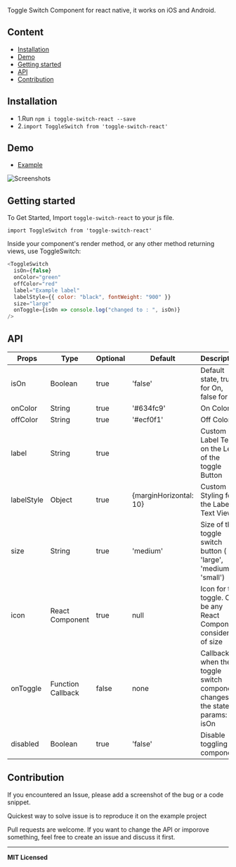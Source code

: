 Toggle Switch Component for react native, it works on iOS and Android.

## Content

- [Installation](#installation)
- [Demo](#demo)
- [Getting started](#getting-started)
- [API](#api)
- [Contribution](#contribution)

## Installation

- 1.Run `npm i toggle-switch-react --save`
- 2.`import ToggleSwitch from 'toggle-switch-react'`

## Demo

- [Example](https://github.com/aminebenkeroum/toggle-switch-react/tree/master/example)

![Screenshots](https://user-images.githubusercontent.com/6145715/62531210-4961a880-b842-11e9-918e-296cc0fd1666.gif)

## Getting started

To Get Started, Import `toggle-switch-react` to your js file.

`import ToggleSwitch from 'toggle-switch-react'`

Inside your component's render method, or any other method returning views, use ToggleSwitch:

```javascript
<ToggleSwitch
  isOn={false}
  onColor="green"
  offColor="red"
  label="Example label"
  labelStyle={{ color: "black", fontWeight: "900" }}
  size="large"
  onToggle={isOn => console.log("changed to : ", isOn)}
/>
```

## API

| Props      | Type              | Optional | Default                | Description                                                               |
| ---------- | ----------------- | -------- | ---------------------- | ------------------------------------------------------------------------- |
| isOn       | Boolean           | true     | 'false'                | Default state, true for On, false for off                                 |
| onColor    | String            | true     | '#634fc9'              | On Color                                                                  |
| offColor   | String            | true     | '#ecf0f1'              | Off Color                                                                 |
| label      | String            | true     |                        | Custom Label Text on the Left of the toggle Button                        |
| labelStyle | Object            | true     | {marginHorizontal: 10} | Custom Styling for the Label Text View                                    |
| size       | String            | true     | 'medium'               | Size of the toggle switch button ( 'large', 'medium', 'small')            |
| icon       | React Component   | true     | null                   | Icon for the toggle. Can be any React Component considerate of size       |
| onToggle   | Function Callback | false    | none                   | Callback when the toggle switch component changes the state, params: isOn |
| disabled   | Boolean           | true     | 'false'                | Disable toggling the component                                            |

## Contribution

If you encountered an Issue, please add a screenshot of the bug or a code snippet.

Quickest way to solve issue is to reproduce it on the example project

Pull requests are welcome. If you want to change the API or imporove something, feel free to create an issue and discuss it first.

---

**MIT Licensed**
